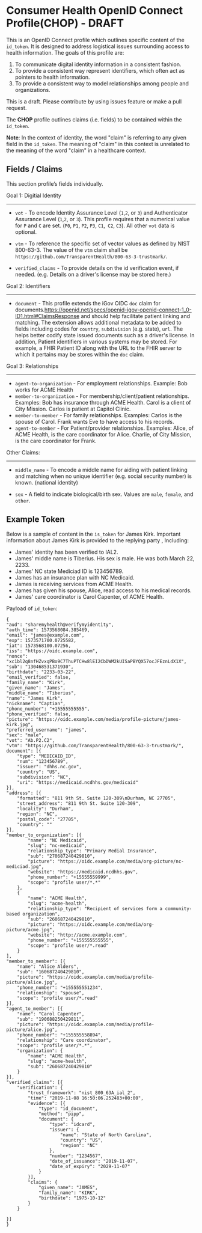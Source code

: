 # Consumer Health OpenID Connect Profile(CHOP) - DRAFT

This is an OpenID Connect profile which outlines specific content of the `id_token`. It is designed to address logistical issues surrounding access to health information. The goals of this profile are:

1. To communicate digital identity information in a consistent fashion.
2. To provide a consistent way represent identifiers, which often act as pointers to health information. 
3. To provide a consistent way to model relationships among people and organizations.

This is a draft. Please contribute by using issues feature or make a pull request.

The **CHOP** profile outlines claims (i.e. fields) to be contained within the `id_token`.


**Note**: In the context of identity, the word "claim" is referring to any given field in the `id_token`.  The meaning of "claim" in this context is unrelated to the meaning of the word "claim" in a healthcare context.

Fields / Claims
---------------

This section profile’s fields individually.


Goal 1: Digitial Identity
________________________

* `vot` - To  encode Identity Assurance Level (`1`,`2`, or `3`) and  Authenticator Assurance Level (`1`,`2`, or `3`).  This profile requires that a numerical value for `P` and `C` are set.  (`P0`, `P1`, `P2`, `P3`, `C1`,` C2`, `C3`).  All other `vot` data is optional.

* `vtm` - To reference the  specific set of vector values as defined by NIST 800-63-3.  The value of the `vtm`  claim shall be `https://github.com/TransparentHealth/800-63-3-trustmark/`.

* `verified_claims` - To provide details on the id verification event, if needed. (e.g. Details on a driver's license may be stored here.)

Goal 2: Identifiers
___________________


* `document` - This profile extends the iGov OIDC `doc` claim for documents.https://openid.net/specs/openid-igov-openid-connect-1_0-ID1.html#ClaimsResponse and should help facilitate patient linking and matching. The extension allows additional metadata to be added to fields including codes for `country`, `subdivision` (e.g. state), `url`. The helps better codify state issued documents such as a driver's license. In addition, Patient identifiers in various systems may be stored. For example, a FHIR Patient ID along with the URL to the FHIR server to which it pertains may be stores within the `doc` claim.

Goal 3: Relationships
_____________________

* `agent-to-organization` - For employment relationships. Example: Bob works for ACME Health
* `member-to-organization` - For membership/client/patient relationships. Examples: Bob has insurance through ACME Health. Carol is a client of City Mission. Carlos is patient at Capitol Clinic.  
* `member-to-member` - For family relationships. Examples: Carlos is the spouse of Carol. Frank wants Eve to have access to his records. 
* `agent-to-member` - For Patient/provider relationships. Examples:  Alice, of ACME Health, is the care coordinator for Alice.  Charlie, of City Mission, is the care coordinator for Frank. 

Other Claims:
____________

* `middle_name` - To encode a middle name for aiding with patient linking and matching when no unique identifier (e.g. social security number) is known. (national identity)

* `sex` - A field to indicate biological/birth sex.  Values are `male`, `female`, and `other`.


Example Token
-------------


Below is a sample of content in the `is_token` for James Kirk.  Important information about James Kirk is provided to the replying party , Including:

* James' identity has been verified to IAL2.
* James' middle name is Tiberius. His sex is male. He was both March 22, 2233.
* James' NC state Mediciad ID is 123456789.
* James has an insurance plan with NC Medicaid.
* James is receiving services from ACME Health.
* James has given his spouse, Alice, read access to his medical records.
* James' care coordinator is Carol Capenter, of ACME Health.


Payload of `id_token`:


    {
 	"aud": "sharemyhealth@verifymyidentity",
 	"auth_time": 1573568084.385469,
 	"email": "james@example.com",
 	"exp": 1573571700.0725582,
 	"iat": 1573568100.07256,
 	"iss": "https://oidc.example.com",
 	"nonce": "xc1bl2q8nfHZvxqPBo9C7ThuPTCHw8lEI2CbDWM2kUISaPBYQX57ocJFEznLdX1X",
 	"sub": "130468531371930",
 	"birthdate": "2233-03-22",
 	"email_verified": false,
 	"family_name": "Kirk",
 	"given_name": "James",
 	"middle_name": "Tiberius",
 	"name": "James Kirk",
 	"nickname": "Captian",
 	"phone_number": "+15555555555",
 	"phone_verified": false,
 	"picture": "https://oidc.example.com/media/profile-picture/james-kirk.jpg",
 	"preferred_username": "james",
 	"sex": "male",
 	"vot": "Ab.P2.C2",
 	"vtm": "https://github.com/TransparentHealth/800-63-3-trustmark/",
 	document": [{
        "type": "MEDICAID_ID",
        "num": "123456789",
        "issuer": "dhhs.nc.gov",
        "country": "US",
        "subdivision": "NC",
        "uri": "https://medicaid.ncdhhs.gov/medicaid"
    }],
    "address": [{
 		"formatted": "811 9th St. Suite 120-309\nDurham, NC 27705",
 		"street_address": "811 9th St. Suite 120-309",
 		"locality": "Durham",
 		"region": "NC",
 		"postal_code": "27705",
 		"country": ""
 	}],
 	"member_to_organization": [{
 			"name": "NC Medicaid",
 			"slug": "nc-medicaid",
 			"relationship_type": "Primary Medial Insurance",
 			"sub": "270687240429810",
 			"picture": "https://oidc.example.com/media/org-picture/nc-mediciad.jpg",
 			"website": "https://medicaid.ncdhhs.gov",
 			"phone_number": "+15555559999",
 			"scope": "profile user/*.*"
 		},
 		{
 			"name": "ACME Health",
 			"slug": "acme-health",
 			"relationship_type": "Recipient of services form a community-based organization",
 			"sub": "260687240429810",
 			"picture": "https://oidc.example.com/media/org-picture/acme.jpg",
 			"website": "http://acme.example.com",
 			"phone_number": "+155555555555",
 			"scope": "profile user/*.read"
 		}
 	],
 	"member_to_member": [{
 		"name": "Alice Alders",
 		"sub": "160687240429810",
 		"picture": "https://oidc.example.com/media/profile-picture/alice.jpg",
 		"phone_number": "+155555551234",
 		"relationship": "spouse",
 		"scope": "profile user/*.read"
 	}],
 	"agent_to_member": [{
 		"name": "Carol Capenter",
 		"sub": "190688250429811",
 		"picture": "https://oidc.example.com/media/profile-picture/alice.jpg",
 		"phone_number": "+155555558894",
 		"relationship": "Care coordinator",
 		"scope": "profile user/*.*",
 		"organization": {
 			"name": "ACME Health",
 			"slug": "acme-health",
 			"sub": "260687240429810"
 		}
 	}],
 	"verified_claims": [{
 		"verification": {
 			"trust_framework": "nist_800_63A_ial_2",
 			"time": "2019-11-08 16:50:06.252483+00:00",
 			"evidence": [{
 				"type": "id_document",
 				"method": "pipp",
 				"document": {
 					"type": "idcard",
 					"issuer": {
 						"name": "State of North Carolina",
 						"country": "US",
 						"region": "NC"
 					},
 					"number": "1234567",
 					"date_of_issuance": "2019-11-07",
 					"date_of_expiry": "2029-11-07"
 				}
 			}],
 			"claims": {
 				"given_name": "JAMES",
 				"family_name": "KIRK",
 				"birthdate": "1975-10-12"
 			}
 		}

 	}]
    }
